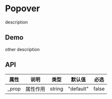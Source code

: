 # Popover

description

## Demo

other description

## API

| 属性   | 说明     | 类型   | 默认值    | 必选  |
| ------ | -------- | ------ | --------- | ----- |
| \_prop | 属性作用 | string | "default" | false |
